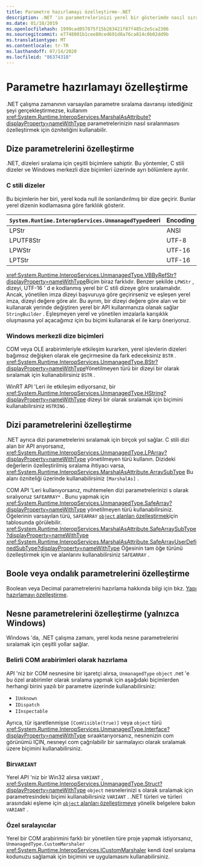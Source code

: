 ```yaml
---
title: Parametre hazırlamayı özelleştirme-.NET
description: .NET 'in parametrelerinizi yerel bir gösterimde nasıl sıraladığında nasıl özelleştireceğinizi öğrenin.
ms.date: 01/18/2019
ms.openlocfilehash: 1999cad057875f15b283421f87f485c2e5ca2306
ms.sourcegitcommit: e7748001b1cee80ced691d8a76ca814c0b02dd9b
ms.translationtype: MT
ms.contentlocale: tr-TR
ms.lasthandoff: 07/14/2020
ms.locfileid: "86374318"
---
```

# <a name="customizing-parameter-marshaling"></a>Parametre hazırlamayı özelleştirme

.NET çalışma zamanının varsayılan parametre sıralama davranışı istediğiniz şeyi gerçekleştirmezse, kullanım <xref:System.Runtime.InteropServices.MarshalAsAttribute?displayProperty=nameWithType> parametrelerinizin nasıl sıralanmasını özelleştirmek için özniteliğini kullanabilir.

## <a name="customizing-string-parameters"></a>Dize parametrelerini özelleştirme

.NET, dizeleri sıralama için çeşitli biçimlere sahiptir. Bu yöntemler, C stili dizeler ve Windows merkezli dize biçimleri üzerinde ayrı bölümlere ayrılır.

### <a name="c-style-strings"></a>C stili dizeler

Bu biçimlerin her biri, yerel koda null ile sonlandırılmış bir dize geçirir. Bunlar yerel dizenin kodlamasına göre farklılık gösterir.

| `System.Runtime.InteropServices.UnmanagedType`deeri | Encoding |
|------------------------------------------------------|----------|
| LPStr | ANSI |
| LPUTF8Str | UTF-8 |
| LPWStr | UTF-16 |
| LPTStr | UTF-16 |

<xref:System.Runtime.InteropServices.UnmanagedType.VBByRefStr?displayProperty=nameWithType>Biçim biraz farklıdır. Benzer şekilde `LPWStr` , dizeyi, UTF-16 ' d e kodlanmış yerel bir C stili dizeye göre sıralamalıdır. Ancak, yönetilen imza dizeyi başvuruya göre geçirirseniz ve eşleşen yerel imza, dizeyi değere göre alır. Bu ayrım, bir dizeyi değere göre alan ve bir kullanarak yerinde değiştiren yerel bir API kullanmanıza olanak sağlar `StringBuilder` . Eşleşmeyen yerel ve yönetilen imzalarla karışıklık oluşmasına yol açacağımız için bu biçimi kullanarak el ile karşı öneriyoruz.

### <a name="windows-centric-string-formats"></a>Windows merkezli dize biçimleri

COM veya OLE arabirimleriyle etkileşim kurarken, yerel işlevlerin dizeleri bağımsız değişken olarak ele geçirmesine da fark edeceksiniz `BSTR` . <xref:System.Runtime.InteropServices.UnmanagedType.BStr?displayProperty=nameWithType>Yönetilmeyen türü bir dizeyi bir olarak sıralamak için kullanabilirsiniz `BSTR` .

WinRT API 'Leri ile etkileşim ediyorsanız, bir <xref:System.Runtime.InteropServices.UnmanagedType.HString?displayProperty=nameWithType> dizeyi bir olarak sıralamak için biçimini kullanabilirsiniz `HSTRING` .

## <a name="customizing-array-parameters"></a>Dizi parametrelerini özelleştirme

.NET ayrıca dizi parametrelerini sıralamak için birçok yol sağlar. C stili dizi alan bir API arıyorsanız, <xref:System.Runtime.InteropServices.UnmanagedType.LPArray?displayProperty=nameWithType> yönetilmeyen türü kullanın. Dizideki değerlerin özelleştirilmiş sıralama ihtiyacı varsa, <xref:System.Runtime.InteropServices.MarshalAsAttribute.ArraySubType> Bu alanı özniteliği üzerinde kullanabilirsiniz `[MarshalAs]` .

COM API 'Leri kullanıyorsanız, muhtemelen dizi parametrelerinizi s olarak sıralıyoruz `SAFEARRAY*` . Bunu yapmak için <xref:System.Runtime.InteropServices.UnmanagedType.SafeArray?displayProperty=nameWithType> yönetilmeyen türü kullanabilirsiniz. Öğelerinin varsayılan türü, `SAFEARRAY` [ `object` alanları özelleştirmek](./customize-struct-marshaling.md#marshal-systemobject)için tablosunda görülebilir. <xref:System.Runtime.InteropServices.MarshalAsAttribute.SafeArraySubType?displayProperty=nameWithType> <xref:System.Runtime.InteropServices.MarshalAsAttribute.SafeArrayUserDefinedSubType?displayProperty=nameWithType> Öğesinin tam öğe türünü özelleştirmek için ve alanlarını kullanabilirsiniz `SAFEARRAY` .

## <a name="customizing-boolean-or-decimal-parameters"></a>Boole veya ondalık parametrelerini özelleştirme

Boolean veya Decimal parametrelerini hazırlama hakkında bilgi için bkz. [Yapı hazırlamayı özelleştirme](customize-struct-marshaling.md).

## <a name="customizing-object-parameters-windows-only"></a>Nesne parametrelerini özelleştirme (yalnızca Windows)

Windows 'da, .NET çalışma zamanı, yerel koda nesne parametrelerini sıralamak için çeşitli yollar sağlar.

### <a name="marshaling-as-specific-com-interfaces"></a>Belirli COM arabirimleri olarak hazırlama

API 'niz bir COM nesnesine bir işaretçi alırsa, `UnmanagedType` `object` .net 'e bu özel arabirimler olarak sıralama yapmak için aşağıdaki biçimlerden herhangi birini yazılı bir parametre üzerinde kullanabilirsiniz:

- `IUnknown`
- `IDispatch`
- `IInspectable`

Ayrıca, tür işaretlenmişse `[ComVisible(true)]` veya `object` türü <xref:System.Runtime.InteropServices.UnmanagedType.Interface?displayProperty=nameWithType> sıraaktarıyorsanız, nesnenizin com görünümü IÇIN, nesneyi com çağrılabilir bir sarmalayıcı olarak sıralamak üzere biçimini kullanabilirsiniz.

### <a name="marshaling-to-a-variant"></a>Bir`VARIANT`

Yerel API 'niz bir Win32 alırsa `VARIANT` , <xref:System.Runtime.InteropServices.UnmanagedType.Struct?displayProperty=nameWithType> `object` nesnelerinizi s olarak sıralamak için parametresindeki biçimi kullanabilirsiniz `VARIANT` . .NET türleri ve türleri arasındaki eşleme için [ `object` alanları özelleştirmeye](customize-struct-marshaling.md#marshal-systemobject) yönelik belgelere bakın `VARIANT` .

### <a name="custom-marshalers"></a>Özel sıralayıcılar

Yerel bir COM arabirimini farklı bir yönetilen türe proje yapmak istiyorsanız, `UnmanagedType.CustomMarshaler` <xref:System.Runtime.InteropServices.ICustomMarshaler> kendi özel sıralama kodunuzu sağlamak için biçimini ve uygulamasını kullanabilirsiniz.
